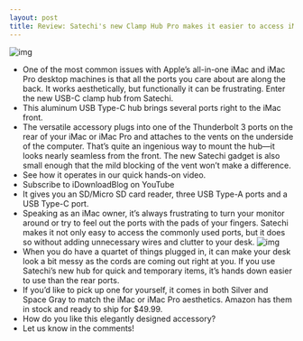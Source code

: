```yaml
---
layout: post
title: Review: Satechi's new Clamp Hub Pro makes it easier to access iMac's ports
---
```

![img](http://media.idownloadblog.com/wp-content/uploads/2018/01/Satechi-USB-C-Hub-iMac.jpg)
* One of the most common issues with Apple’s all-in-one iMac and iMac Pro desktop machines is that all the ports you care about are along the back. It works aesthetically, but functionally it can be frustrating. Enter the new USB-C clamp hub from Satechi.
* This aluminum USB Type-C hub brings several ports right to the iMac front.
* The versatile accessory plugs into one of the Thunderbolt 3 ports on the rear of your iMac or iMac Pro and attaches to the vents on the underside of the computer. That’s quite an ingenious way to mount the hub—it looks nearly seamless from the front. The new Satechi gadget is also small enough that the mild blocking of the vent won’t make a difference.
* See how it operates in our quick hands-on video.
* Subscribe to iDownloadBlog on YouTube
* It gives you an SD/Micro SD card reader, three USB Type-A ports and a USB Type-C port.
* Speaking as an iMac owner, it’s always frustrating to turn your monitor around or try to feel out the ports with the pads of your fingers. Satechi makes it not only easy to access the commonly used ports, but it does so without adding unnecessary wires and clutter to your desk.
![img](http://media.idownloadblog.com/wp-content/uploads/2018/01/Satechi-USB-C-Hub.jpg)
* When you do have a quartet of things plugged in, it can make your desk look a bit messy as the cords are coming out right at you. If you use Satechi’s new hub for quick and temporary items, it’s hands down easier to use than the rear ports.
* If you’d like to pick up one for yourself, it comes in both Silver and Space Gray to match the iMac or iMac Pro aesthetics. Amazon has them in stock and ready to ship for $49.99.
* How do you like this elegantly designed accessory?
* Let us know in the comments!

